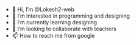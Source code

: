 - 👋 Hi, I’m @Lokesh2-web
- 👀 I’m interested in programming and designing
- 🌱 I’m currently learning designing
- 💞️ I’m looking to collaborate with teachers
- 📫 How to reach me from google

<!---
Lokesh2-web/Lokesh2-web is a ✨ special ✨ repository because its `README.md` (this file) appears on your GitHub profile.
You can click the Preview link to take a look at your changes.
--->
